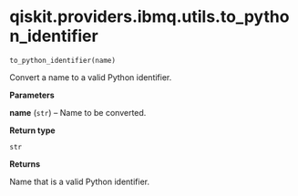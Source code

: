 <span id="qiskit-providers-ibmq-utils-to-python-identifier" />

# qiskit.providers.ibmq.utils.to\_python\_identifier

<span id="undefined" />

`to_python_identifier(name)`

Convert a name to a valid Python identifier.

**Parameters**

**name** (`str`) – Name to be converted.

**Return type**

`str`

**Returns**

Name that is a valid Python identifier.
